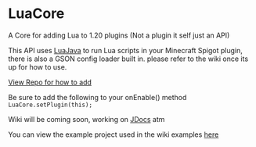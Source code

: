# LuaCore
A Core for adding Lua to 1.20 plugins (Not a plugin it self just an API)

This API uses [LuaJava](https://github.com/luaj/luaj) to run Lua scripts in your Minecraft Spigot plugin, there is also a GSON config loader built in.
please refer to the wiki once its up for how to use.

[View Repo for how to add](https://repo.selenadevelopment.com/#/releases)

Be sure to add the following to your onEnable() method
`LuaCore.setPlugin(this);`

Wiki will be coming soon, working on [JDocs](docs.selenadevelopment.com/luacore) atm 

You can view the example project used in the wiki examples [here](https://github.com/RedW0lfStoneYT/LuaCoreExample)


